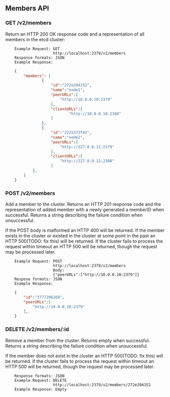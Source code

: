 ## Members API

### GET /v2/members
Return an HTTP 200 OK response code and a representation of all members in the etcd cluster:
```
    Example Request: GET 
                     http://localhost:2379/v2/members
    Response formats: JSON
    Example Response:
```
```json
    {
        "members": [
                {
                    "id":"272e204152",
                    "name":"node1",
                    "peerURLs":[
                        "http://10.0.0.10:2379"
                    ],
                    "clientURLs":[
                            "http://10.0.0.10:2380"
                    ]
                },
                {
                    "id":"2225373f43",
                    "name":"node2",
                    "peerURLs":[
                        "http://127.0.0.11:2379"
                    ],
                    "clientURLs":[
                        "http://127.0.0.11:2380"
                    ]
            },
        ]
    }
```

### POST /v2/members
Add a member to the cluster.
Returns an HTTP 201 response code and the representation of added member with a newly generated a memberID when successful. Returns a string describing the failure condition when unsuccessful. 

If the POST body is malformed an HTTP 400 will be returned. If the member exists in the cluster or existed in the cluster at some point in the past an HTTP 500(TODO: fix this) will be returned. If the cluster fails to process the request within timeout an HTTP 500 will be returned, though the request may be processed later.
```
    Example Request: POST
                     http://localhost:2379/v2/members
                     Body:
                     {"peerURLs":["http://10.0.0.10:2379"]}
    Respose formats: JSON
    Example Response:
```
```json
    {
        "id":"3777296169",
        "peerURLs":[
            "http://10.0.0.10:2379"
        ],
    }
```

### DELETE /v2/members/:id
Remove a member from the cluster.
Returns empty when successful. Returns a string describing the failure condition when unsuccessful. 

If the member does not exist in the cluster an HTTP 500(TODO: fix this) will be returned. If the cluster fails to process the request within timeout an HTTP 500 will be returned, though the request may be processed later.
```
    Response formats: JSON
    Example Request: DELETE
                     http://localhost:2379/v2/members/272e204152
    Example Response: Empty
```
